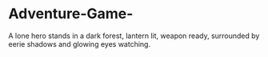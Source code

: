 # Adventure-Game-
A lone hero stands in a dark forest, lantern lit, weapon ready, surrounded by eerie shadows and glowing eyes watching.
